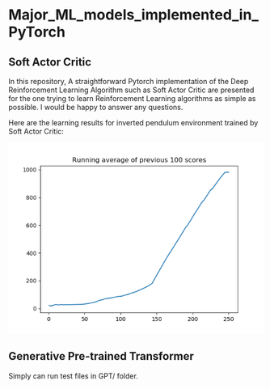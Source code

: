 # Major_ML_models_implemented_in_PyTorch

## Soft Actor Critic
In this repository, A straightforward Pytorch implementation of the Deep Reinforcement Learning Algorithm such as Soft Actor Critic are presented for the one trying to learn Reinforcement Learning algorithms as simple as possible. I would be happy to answer any questions. 

Here are the learning results for inverted pendulum environment trained by Soft Actor Critic:
<p align="center">
  <img src="inverted_pendulum.png" />
</p>

## Generative Pre-trained Transformer

Simply can run test files in GPT/ folder.  


